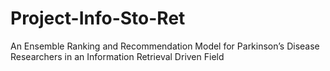 # Project-Info-Sto-Ret
An Ensemble Ranking and Recommendation Model for Parkinson’s Disease Researchers in an Information Retrieval Driven Field
